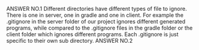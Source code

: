  ANSWER NO.1
  Different directories have different types of file to ignore. There is one in server, one in gradle and one in client.
  For example the .gitignore in the server folder of our project ignores different generated programs, 
  while compared to the .gitignore files in the gradle folder or the client folder which ignores
  different programs. Each .gitignore is just specific to their own sub directory. 
 ANSWER NO.2
